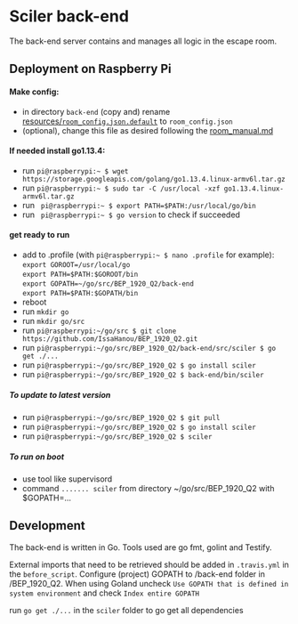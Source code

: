 # Sciler back-end
The back-end server contains and manages all logic in the escape room.

## Deployment on Raspberry Pi
#### Make config:
- in directory `back-end` (copy and) rename [resources/`room_config.json.default`](resources/production/room_config.json.default) to `room_config.json`
- (optional), change this file as desired following the [room_manual.md](resources/manuals/room_manual.md)

#### If needed install go1.13.4:
- run  `pi@raspberrypi:~ $ wget https://storage.googleapis.com/golang/go1.13.4.linux-armv6l.tar.gz`
- run  `pi@raspberrypi:~ $ sudo tar -C /usr/local -xzf go1.13.4.linux-armv6l.tar.gz`
- run ` pi@raspberrypi:~ $ export PATH=$PATH:/usr/local/go/bin` 
- run ` pi@raspberrypi:~ $ go version` to check if succeeded 

#### get ready to run
- add to .profile (with `pi@raspberrypi:~ $ nano .profile` for example): \
`export GOROOT=/usr/local/go` \
`export PATH=$PATH:$GOROOT/bin`\
`export GOPATH=~/go/src/BEP_1920_Q2/back-end`\
`export PATH=$PATH:$GOPATH/bin`
- reboot
- run `mkdir go`
- run `mkdir go/src`
- run `pi@raspberrypi:~/go/src $ git clone https://github.com/IssaHanou/BEP_1920_Q2.git`
- run `pi@raspberrypi:~/go/src/BEP_1920_Q2/back-end/src/sciler $ go get ./...`
- run `pi@raspberrypi:~/go/src/BEP_1920_Q2 $ go install sciler`
- run `pi@raspberrypi:~/go/src/BEP_1920_Q2 $ back-end/bin/sciler`

##### To update to latest version
- run `pi@raspberrypi:~/go/src/BEP_1920_Q2 $ git pull`
- run `pi@raspberrypi:~/go/src/BEP_1920_Q2 $ go install sciler`
- run `pi@raspberrypi:~/go/src/BEP_1920_Q2 $ sciler`

##### To run on boot
- use tool like supervisord
- command `....... sciler` from  directory ~/go/src/BEP_1920_Q2 with $GOPATH=...

## Development
The back-end is written in Go. Tools used are go fmt, golint and Testify. 

External imports that need to be retrieved should be added in `.travis.yml` in the `before_script`.
Configure (project) GOPATH to /back-end folder in /BEP_1920_Q2.
When using Goland uncheck `Use GOPATH that is defined in system environment` and check `Index entire GOPATH`

run `go get ./...` in the `sciler` folder to go get all dependencies

